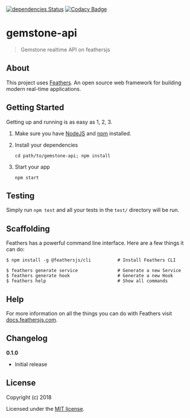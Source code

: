 [![dependencies Status](https://david-dm.org/gemst1io/api/status.svg?style=flat-square)](https://david-dm.org/gemst1io/api)
[![Codacy Badge](https://api.codacy.com/project/badge/Grade/44dacd7e640943fda1d7731b9d2b5577)](https://www.codacy.com/manual/gemst1io/api?utm_source=github.com&utm_medium=referral&utm_content=gemst1io/api&utm_campaign=Badge_Grade)

# gemstone-api

> Gemstone realtime API on feathersjs

## About

This project uses [Feathers](http://feathersjs.com). An open source web framework for building modern real-time applications.

## Getting Started

Getting up and running is as easy as 1, 2, 3.

1. Make sure you have [NodeJS](https://nodejs.org/) and [npm](https://www.npmjs.com/) installed.
2. Install your dependencies

   ```
   cd path/to/gemstone-api; npm install
   ```

3. Start your app

   ```
   npm start
   ```

## Testing

Simply run `npm test` and all your tests in the `test/` directory will be run.

## Scaffolding

Feathers has a powerful command line interface. Here are a few things it can do:

```
$ npm install -g @feathersjs/cli          # Install Feathers CLI

$ feathers generate service               # Generate a new Service
$ feathers generate hook                  # Generate a new Hook
$ feathers help                           # Show all commands
```

## Help

For more information on all the things you can do with Feathers visit [docs.feathersjs.com](http://docs.feathersjs.com).

## Changelog

**0.1.0**

- Initial release

## License

Copyright (c) 2018

Licensed under the [MIT license](LICENSE).
